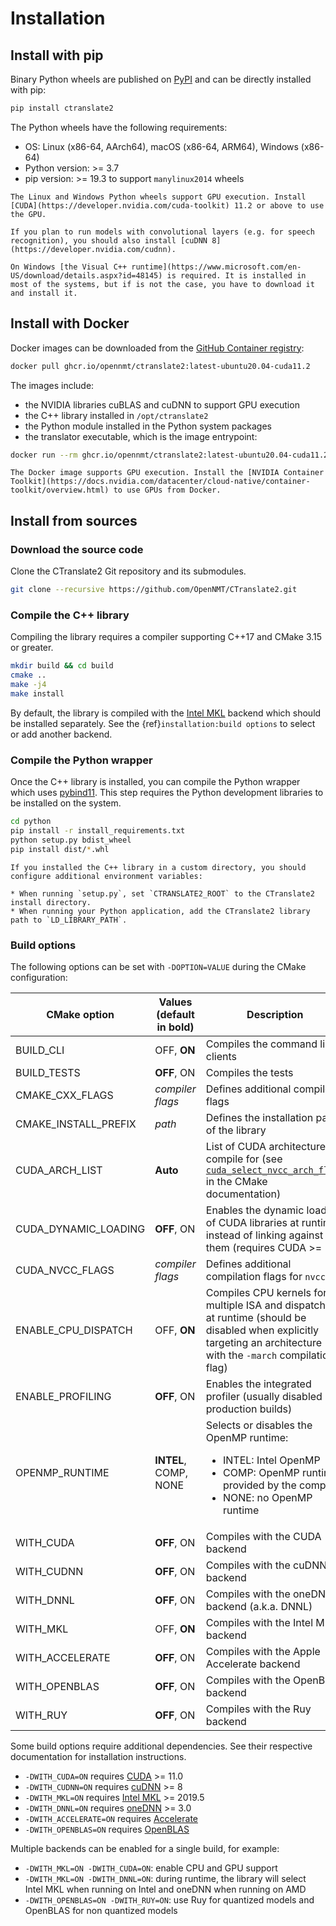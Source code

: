 # Installation

## Install with pip

Binary Python wheels are published on [PyPI](https://pypi.org/project/ctranslate2/) and can be directly installed with pip:

```bash
pip install ctranslate2
```

The Python wheels have the following requirements:

* OS: Linux (x86-64, AArch64), macOS (x86-64, ARM64), Windows (x86-64)
* Python version: >= 3.7
* pip version: >= 19.3 to support `manylinux2014` wheels

```{admonition} GPU support
The Linux and Windows Python wheels support GPU execution. Install [CUDA](https://developer.nvidia.com/cuda-toolkit) 11.2 or above to use the GPU.

If you plan to run models with convolutional layers (e.g. for speech recognition), you should also install [cuDNN 8](https://developer.nvidia.com/cudnn).
```

```{note}
On Windows [the Visual C++ runtime](https://www.microsoft.com/en-US/download/details.aspx?id=48145) is required. It is installed in most of the systems, but if is not the case, you have to download it and install it.
```

## Install with Docker

Docker images can be downloaded from the [GitHub Container registry](https://github.com/OpenNMT/CTranslate2/pkgs/container/ctranslate2):

```bash
docker pull ghcr.io/opennmt/ctranslate2:latest-ubuntu20.04-cuda11.2
```

The images include:

* the NVIDIA libraries cuBLAS and cuDNN to support GPU execution
* the C++ library installed in `/opt/ctranslate2`
* the Python module installed in the Python system packages
* the translator executable, which is the image entrypoint:

```bash
docker run --rm ghcr.io/opennmt/ctranslate2:latest-ubuntu20.04-cuda11.2 --help
```

```{admonition} GPU support
The Docker image supports GPU execution. Install the [NVIDIA Container Toolkit](https://docs.nvidia.com/datacenter/cloud-native/container-toolkit/overview.html) to use GPUs from Docker.
```

## Install from sources

### Download the source code

Clone the CTranslate2 Git repository and its submodules.

```bash
git clone --recursive https://github.com/OpenNMT/CTranslate2.git
```

### Compile the C++ library

Compiling the library requires a compiler supporting C++17 and CMake 3.15 or greater.

```bash
mkdir build && cd build
cmake ..
make -j4
make install
```

By default, the library is compiled with the [Intel MKL](https://www.intel.com/content/www/us/en/developer/tools/oneapi/onemkl.html) backend which should be installed separately. See the {ref}`installation:build options` to select or add another backend.

### Compile the Python wrapper

Once the C++ library is installed, you can compile the Python wrapper which uses [pybind11](https://github.com/pybind/pybind11). This step requires the Python development libraries to be installed on the system.

```bash
cd python
pip install -r install_requirements.txt
python setup.py bdist_wheel
pip install dist/*.whl
```

```{attention}
If you installed the C++ library in a custom directory, you should configure additional environment variables:

* When running `setup.py`, set `CTRANSLATE2_ROOT` to the CTranslate2 install directory.
* When running your Python application, add the CTranslate2 library path to `LD_LIBRARY_PATH`.
```

### Build options

The following options can be set with `-DOPTION=VALUE` during the CMake configuration:

| CMake option | Values (default in bold) | Description |
| --- | --- | --- |
| BUILD_CLI | OFF, **ON** | Compiles the command line clients |
| BUILD_TESTS | **OFF**, ON | Compiles the tests |
| CMAKE_CXX_FLAGS | *compiler flags* | Defines additional compiler flags |
| CMAKE_INSTALL_PREFIX | *path* | Defines the installation path of the library |
| CUDA_ARCH_LIST | **Auto** | List of CUDA architectures to compile for (see [`cuda_select_nvcc_arch_flags`](https://cmake.org/cmake/help/latest/module/FindCUDA.html) in the CMake documentation) |
| CUDA_DYNAMIC_LOADING | **OFF**, ON | Enables the dynamic loading of CUDA libraries at runtime instead of linking against them (requires CUDA >= 11) |
| CUDA_NVCC_FLAGS | *compiler flags* | Defines additional compilation flags for `nvcc` |
| ENABLE_CPU_DISPATCH | OFF, **ON** | Compiles CPU kernels for multiple ISA and dispatches at runtime (should be disabled when explicitly targeting an architecture with the `-march` compilation flag) |
| ENABLE_PROFILING | **OFF**, ON | Enables the integrated profiler (usually disabled in production builds) |
| OPENMP_RUNTIME | **INTEL**, COMP, NONE | Selects or disables the OpenMP runtime:<ul><li>INTEL: Intel OpenMP</li><li>COMP: OpenMP runtime provided by the compiler</li><li>NONE: no OpenMP runtime</li></ul> |
| WITH_CUDA | **OFF**, ON | Compiles with the CUDA backend |
| WITH_CUDNN | **OFF**, ON | Compiles with the cuDNN backend |
| WITH_DNNL | **OFF**, ON | Compiles with the oneDNN backend (a.k.a. DNNL) |
| WITH_MKL | OFF, **ON** | Compiles with the Intel MKL backend |
| WITH_ACCELERATE | **OFF**, ON | Compiles with the Apple Accelerate backend |
| WITH_OPENBLAS | **OFF**, ON | Compiles with the OpenBLAS backend |
| WITH_RUY | **OFF**, ON | Compiles with the Ruy backend |

Some build options require additional dependencies. See their respective documentation for installation instructions.

* `-DWITH_CUDA=ON` requires [CUDA](https://developer.nvidia.com/cuda-toolkit) >= 11.0
* `-DWITH_CUDNN=ON` requires [cuDNN](https://developer.nvidia.com/cudnn) >= 8
* `-DWITH_MKL=ON` requires [Intel MKL](https://www.intel.com/content/www/us/en/developer/tools/oneapi/onemkl.html) >= 2019.5
* `-DWITH_DNNL=ON` requires [oneDNN](https://github.com/oneapi-src/oneDNN) >= 3.0
* `-DWITH_ACCELERATE=ON` requires [Accelerate](https://developer.apple.com/documentation/accelerate)
* `-DWITH_OPENBLAS=ON` requires [OpenBLAS](https://github.com/xianyi/OpenBLAS)

Multiple backends can be enabled for a single build, for example:

* `-DWITH_MKL=ON -DWITH_CUDA=ON`: enable CPU and GPU support
* `-DWITH_MKL=ON -DWITH_DNNL=ON`: during runtime, the library will select Intel MKL when running on Intel and oneDNN when running on AMD
* `-DWITH_OPENBLAS=ON -DWITH_RUY=ON`: use Ruy for quantized models and OpenBLAS for non quantized models
